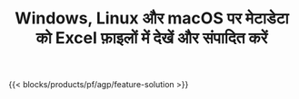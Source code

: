﻿---
title: Windows, Linux और macOS पर मेटाडेटा को Excel फ़ाइलों में देखें और संपादित करें 
url: /hi/metadata
description: एक्सएलएस और एक्सएलएसएक्स फाइलों के दस्तावेज़ गुणों में हेरफेर करने के लिए मुफ्त ऐप और एपीआई
---
{{< blocks/products/pf/agp/feature-solution >}} 

